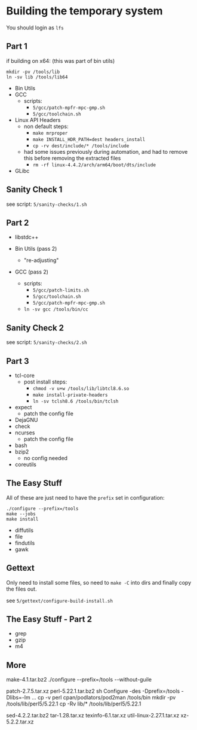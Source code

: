 # Building the temporary system

You should login as `lfs`

## Part 1

if building on x64: (this was part of bin utils)

```
mkdir -pv /tools/lib
ln -sv lib /tools/lib64
```

- Bin Utils
- GCC
    - scripts:
        - `5/gcc/patch-mpfr-mpc-gmp.sh`
        - `5/gcc/toolchain.sh`
- Linux API Headers
    - non default steps:
        - `make mrproper`
        - `make INSTALL_HDR_PATH=dest headers_install`
        - `cp -rv dest/include/* /tools/include`
    - had some issues previously during automation, and had to remove this before removing the extracted files
        - `rm -rf linux-4.4.2/arch/arm64/boot/dts/include`
- GLibc

## Sanity Check 1

see script: `5/sanity-checks/1.sh`

## Part 2

- libstdc++
- Bin Utils (pass 2)
    - "re-adjusting"

- GCC (pass 2)
    - scripts:
        - `5/gcc/patch-limits.sh`
        - `5/gcc/toolchain.sh`
        - `5/gcc/patch-mpfr-mpc-gmp.sh`
    - `ln -sv gcc /tools/bin/cc`

## Sanity Check 2

see script: `5/sanity-checks/2.sh`

## Part 3

- tcl-core
    - post install steps:
        - `chmod -v u+w /tools/lib/libtcl8.6.so`
        - `make install-private-headers`
        - `ln -sv tclsh8.6 /tools/bin/tclsh`
- expect
    - patch the config file
- DejaGNU
- check
- ncurses
    - patch the config file
- bash
- bzip2
    - no config needed
- coreutils

## The Easy Stuff

All of these are just need to have the `prefix` set in configuration:

```
./configure --prefix=/tools
make --jobs
make install
```

- diffutils
- file
- findutils
- gawk

## Gettext

Only need to install some files, so need to `make -C` into dirs and finally copy the files out.

see `5/gettext/configure-build-install.sh`

## The Easy Stuff - Part 2

- grep
- gzip
- m4

## More

make-4.1.tar.bz2
./configure --prefix=/tools --without-guile

patch-2.7.5.tar.xz
perl-5.22.1.tar.bz2
sh Configure -des -Dprefix=/tools -Dlibs=-lm
...
cp -v perl cpan/podlators/pod2man /tools/bin
mkdir -pv /tools/lib/perl5/5.22.1
cp -Rv lib/* /tools/lib/perl5/5.22.1

sed-4.2.2.tar.bz2
tar-1.28.tar.xz
texinfo-6.1.tar.xz
util-linux-2.27.1.tar.xz
xz-5.2.2.tar.xz

